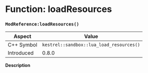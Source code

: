 
# Function: loadResources
### `ModReference:loadResources()`

| Aspect | Value |
| --- | --- |
| C++ Symbol | `kestrel::sandbox::lua_load_resources()` |
| Introduced | 0.8.0 |

**Description**


